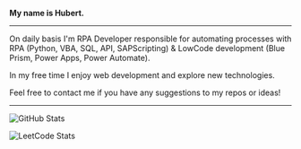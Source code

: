 <p>
    <b>My name is Hubert.</b>
</p>
  
---

On daily basis I'm RPA Developer responsible for automating processes with RPA (Python, VBA, SQL, API, SAPScripting) & LowCode development (Blue Prism, Power Apps, Power Automate). 

In my free time I enjoy web development and explore new technologies.

Feel free to contact me if you have any suggestions to my repos or ideas!

---

  ![GitHub Stats](https://github-readme-streak-stats.herokuapp.com/?user=AlekUp24&theme=dark)</br>

  ![LeetCode Stats](https://leetcard.jacoblin.cool/AlekUp24?theme=dark&font=Amiko)
  <!--- ![GitHub Stats](https://github-readme-stats.vercel.app/api/top-langs?username=MichalMalenda&layout=compact&theme=dark&locale=en)</br>
  ![GitHub Stats](https://activity-graph.herokuapp.com/graph?username=MichalMalenda&theme=xcode&bg_color=454545)</br>
  --->
